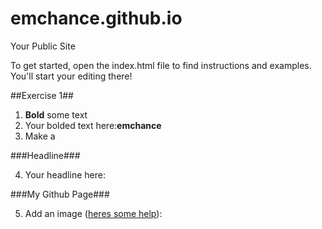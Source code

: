 emchance.github.io
=====================

Your Public Site

To get started, open the index.html file to find instructions and examples. You'll start your editing there!

##Exercise 1##

  1. **Bold** some text
  2. Your bolded text here:**emchance**
  3. Make a
  
  ###Headline###

  4. Your headline here: 

  ###My Github Page###
  
  
  5. Add an image ([heres some help](http://forum.koramgame.com/thread-60307-1-1.html)):
